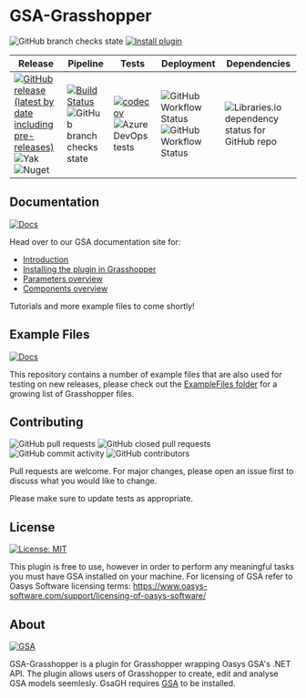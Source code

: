 # GSA-Grasshopper
![GitHub branch checks state](https://img.shields.io/badge/dynamic/json?color=blue&label=Downloads&query=download_count&url=https%3A%2F%2Fyak.rhino3d.com%2Fpackages%2Fgsa) [![Install plugin](https://img.shields.io/badge/Install-Food4Rhino-lightgrey)](https://www.food4rhino.com/en/app/gsa)


| Release | Pipeline | Tests | Deployment | Dependencies |
| ------- | -------- | ----- | ---------- | ------------ |
| [![GitHub release (latest by date including pre-releases)](https://img.shields.io/github/v/release/arup-group/GSA-Grasshopper?include_prereleases)](https://github.com/arup-group/GSA-Grasshopper/releases) <br /> ![Yak](https://img.shields.io/badge/dynamic/json?color=blue&label=Yak&prefix=v&query=version&url=https%3A%2F%2Fyak.rhino3d.com%2Fpackages%2Fgsa) <br /> ![Nuget](https://img.shields.io/nuget/vpre/gsagh) | [![Build Status](https://dev.azure.com/oasys-software/OASYS%20libraries/_apis/build/status/arup-group.GSA-Grasshopper?branchName=main)](https://dev.azure.com/oasys-software/OASYS%20libraries/_build/latest?definitionId=139&branchName=main) <br /> ![GitHub branch checks state](https://img.shields.io/github/checks-status/arup-group/gsa-grasshopper/main) | [![codecov](https://codecov.io/gh/arup-group/GSA-Grasshopper/branch/main/graph/badge.svg?token=MB9FPYAICX)](https://codecov.io/gh/arup-group/GSA-Grasshopper) <br /> ![Azure DevOps tests](https://img.shields.io/azure-devops/tests/oasys-software/OASYS%2520libraries/139/main?compact_message) | ![GitHub Workflow Status](https://img.shields.io/github/actions/workflow/status/arup-group/gsa-grasshopper/github-release-yak.yml?label=yak) <br /> ![GitHub Workflow Status](https://img.shields.io/github/actions/workflow/status/arup-group/gsa-grasshopper/github-release-nuget.yml?label=nuget) | ![Libraries.io dependency status for GitHub repo](https://img.shields.io/librariesio/github/arup-group/gsa-grasshopper) |

## Documentation
[![Docs](https://img.shields.io/badge/Docs-GsaGH%20Introduction-blue)](https://docs.oasys-software.com/structural/gsa/explanations/gsagh-introduction.html?source=GsaGhGithub)

Head over to our GSA documentation site for:
- [Introduction](https://docs.oasys-software.com/structural/gsa/explanations/gsagh-introduction.html?source=GsaGhGithub)
- [Installing the plugin in Grasshopper](https://docs.oasys-software.com/structural/gsa/tutorials/gsagh-installing-grasshopper-plugin.html?source=GsaGhGithub)
- [Parameters overview](https://docs.oasys-software.com/structural/gsa/explanations/gsagh-parameters.html?source=GsaGhGithub)
- [Components overview](https://docs.oasys-software.com/structural/gsa/explanations/gsagh-components.html?source=GsaGhGithub)

Tutorials and more example files to come shortly!

## Example Files
[![Docs](https://img.shields.io/badge/Grasshopper-Example%20Files-green)](/ExampleFiles)

This repository contains a number of example files that are also used for testing on new releases, please check out the [ExampleFiles folder](/ExampleFiles) for a growing list of Grasshopper files.

## Contributing
![GitHub pull requests](https://img.shields.io/github/issues-pr-raw/arup-group/gsa-grasshopper) ![GitHub closed pull requests](https://img.shields.io/github/issues-pr-closed-raw/arup-group/gsa-grasshopper?logoColor=brightgreen)
![GitHub commit activity](https://img.shields.io/github/commit-activity/m/arup-group/gsa-grasshopper)
![GitHub contributors](https://img.shields.io/github/contributors/arup-group/gsa-grasshopper)

Pull requests are welcome. For major changes, please open an issue first to discuss what you would like to change.

Please make sure to update tests as appropriate.

## License
[![License: MIT](https://img.shields.io/badge/License-MIT-yellow.svg)](https://opensource.org/licenses/MIT)

This plugin is free to use, however in order to perform any meaningful tasks you must have GSA installed on your machine. For licensing of GSA refer to Oasys Software licensing terms: https://www.oasys-software.com/support/licensing-of-oasys-software/

## About
[![GSA](https://img.shields.io/badge/Oasys-GSA-blue)](https://www.oasys-software.com/products/gsa/)

GSA-Grasshopper is a plugin for Grasshopper wrapping Oasys GSA's .NET API. The plugin allows users of Grasshopper to create, edit and analyse GSA models seemlesly. GsaGH requires [GSA](https://www.oasys-software.com/products/gsa/) to be installed.

